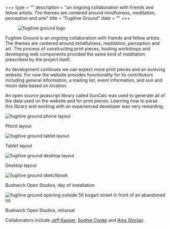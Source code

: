 +++
type = ""
description = "an ongoing collaboration with friends and fellow artists. The themes are centered around mindfulness, meditation, perception and arte"
title = "Fugitive Ground"
date = ""
+++

<figure>
<img src="img/work/fg_thumb3.png" alt="fugitive ground logo" class="intro-icon">
</figure>
<p>
<span class="dropcap">F</span>ugitive Ground is an ongoing collaboration with friends and fellow artists. The themes are centered around mindfulness, meditation, perception and art. The process of constructing print pieces, hosting workshops and developing web components provided the same kind of meditation prescribed by the project itself. 
    </p>
    <p>
        As development continues we can expect more print pieces and an evolving website. For now the website provides functionality for its contributors including general information, a mailing list, event information, and sun and moon data based on location.
    </p>
    <p>
        An open source javascript library called SunCalc was used to generate all of the data used on the website and for print pieces. Learning how to parse this library and working with an experienced developer was very rewarding.
    </p>


<img
  src="img/work/fg_phone.png"
  srcset="img/work/fg_phone.png 1280w,
          img/work/fg_phone.png 640w,
          img/work/fg_phone.png 320w"
     sizes="100%"  
     alt="fugitive ground phone layout">
     <p class="caption">Phont layout</p>

<img
  src="img/work/fg_tablet.png"
  srcset="img/work/fg_tablet.png 1280w,
          img/work/fg_tablet.png 640w,
          img/work/fg_tablet.png 320w"
     sizes="100%"  
     alt="fugitive ground tablet layout">
     <p class="caption">Tablet layout</p>
     
<img
  src="img/work/fg_desk.png"
  srcset="img/work/fg_desk.png 1280w,
          img/work/fg_desk.png 640w,
          img/work/fg_desk.png 320w"
     sizes="100%"  
     alt="fugitive ground desktop layout">
     <p class="caption">Desktop layout</p>
     
<img
  src="img/work/fg_sketchbook.jpg"
  srcset="img/work/fg_sketchbook.jpg 1280w,
          img/work/fg_sketchbook.jpg 640w,
          img/work/fg_sketchbook.jpg 320w"
     sizes="100%"  
     alt="fugitive ground sketchbook">
     <p class="caption">Bushwick Open Studios, day of installation</p>
     
<img
  src="img/work/fg_L1060122.jpg"
  srcset="img/work/fg_L1060122.jpg 1280w,
          img/work/fg_L1060122.jpg 640w,
          img/work/fg_L1060122.jpg 320w"
     sizes="100%"  
     alt="fugitive ground opening outside 56 bogart street in front of an abandoned lot">
     <p class="caption">Bushwick Open Studios, rehursal</p>

<div class="container">
    <article class="type-system-gothic"> 
        <p>
            Collaborators include <a href="http://www.jeff-kasper.co/" target="_blank">Jeff Kasper</a>, <a href="https://www.behance.net/sophiecooke">Sophie Cooke</a> and <a href="http://amysinclair.info/">Amy Sinclair</a>.
        </p>